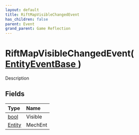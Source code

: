 ```yaml
---
layout: default
title: RiftMapVisibleChangedEvent
has_children: false
parent: Event
grand_parent: Game Reflection
---
```

# RiftMapVisibleChangedEvent( [ EntityEventBase ](/riftbreaker-wiki/docs/game-reflection/events/entity_event_base/) )
Description 

## Fields

| Type | Name |
|:----------|:--------------|
| [bool](/riftbreaker-wiki/docs/game-reflection/components/bool/) | Visible |
| [Entity](/riftbreaker-wiki/docs/game-reflection/classes/entity/) | MechEnt |

